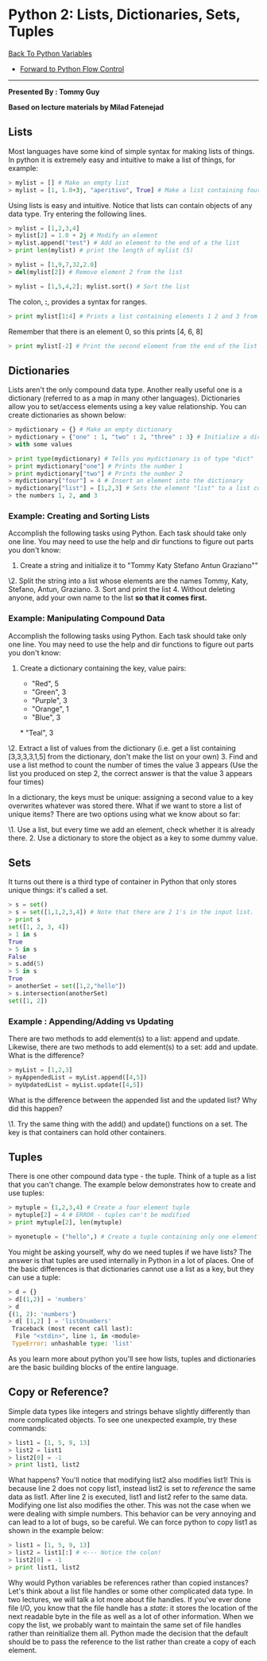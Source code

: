 # Python 2: Lists, Dictionaries, Sets, Tuples

[Back To Python
Variables](http://github.com/thehackerwithin/UofCSCBC2012/tree/master/2a-PythonVariables/)
- [Forward to Python Flow
Control](http://github.com/thehackerwithin/UofCSCBC2012/tree/master/2c-PythonFlowControl/)

* * * * *

**Presented By : Tommy Guy**

**Based on lecture materials by Milad Fatenejad**

## Lists

Most languages have some kind of simple syntax for making lists of
things. In python it is extremely easy and intuitive to make a list of
things, for example:

```python
> mylist = [] # Make an empty list
> mylist = [1, 1.0+3j, "aperitivo", True] # Make a list containing four entities
```

Using lists is easy and intuitive. Notice that lists can contain objects
of any data type. Try entering the following lines.

```python
> mylist = [1,2,3,4]
> mylist[2] = 1.0 + 2j # Modify an element
> mylist.append("test") # Add an element to the end of a the list
> print len(mylist) # print the length of mylist (5)

> mylist = [1,9,7,32,2.0]
> del(mylist[2]) # Remove element 2 from the list

> mylist = [1,5,4,2]; mylist.sort() # Sort the list
```

The colon, **:**, provides a syntax for ranges.

```python
> print mylist[1:4] # Prints a list containing elements 1 2 and 3 from mylist 
```

Remember that there is an element 0, so this prints [4, 6, 8]

```python
> print mylist[-2] # Print the second element from the end of the list (8)
```

## Dictionaries

Lists aren't the only compound data type. Another really useful one is a
dictionary (referred to as a map in many other languages). Dictionaries
allow you to set/access elements using a key value relationship. You can
create dictionaries as shown below:

```python
> mydictionary = {} # Make an empty dictionary
> mydictionary = {"one" : 1, "two" : 2, "three" : 3} # Initialize a dictionary 
> with some values

> print type(mydictionary) # Tells you mydictionary is of type "dict"
> print mydictionary["one"] # Prints the number 1
> print mydictionary["two"] # Prints the number 2
> mydictionary["four"] = 4 # Insert an element into the dictionary
> mydictionary["list"] = [1,2,3] # Sets the element "list" to a list containing 
> the numbers 1, 2, and 3
```

### Example: Creating and Sorting Lists

Accomplish the following tasks using Python. Each task should take only
one line. You may need to use the help and dir functions to figure out
parts you don't know:

1.  Create a string and initialize it to "Tommy Katy Stefano Antun
    Graziano""

\2. Split the string into a list whose elements are the names Tommy,
Katy, Stefano, Antun, Graziano. 3. Sort and print the list 4. Without
deleting anyone, add your own name to the list **so that it comes
first.**

### Example: Manipulating Compound Data

Accomplish the following tasks using Python. Each task should take only
one line. You may need to use the help and dir functions to figure out
parts you don't know:

1.  Create a dictionary containing the key, value pairs:
    -   "Red", 5
    -   "Green", 3
    -   "Purple", 3
    -   "Orange", 1
    -   "Blue", 3

    \* "Teal", 3

\2. Extract a list of values from the dictionary (i.e. get a list
containing [3,3,3,3,1,5] from the dictionary, don't make the list on
your own) 3. Find and use a list method to count the number of times the
value 3 appears (Use the list you produced on step 2, the correct answer
is that the value 3 appears four times)

In a dictionary, the keys must be unique: assigning a second value to a
key overwrites whatever was stored there. What if we want to store a
list of unique items? There are two options using what we know about so
far:

\1. Use a list, but every time we add an element, check whether it is
already there. 2. Use a dictionary to store the object as a key to some
dummy value.

## Sets

It turns out there is a third type of container in Python that only
stores unique things: it's called a set.

```python
> s = set()
> s = set([1,1,2,3,4]) # Note that there are 2 1's in the input list.
> print s
set([1, 2, 3, 4])
> 1 in s
True
> 5 in s
False
> s.add(5)
> 5 in s
True
> anotherSet = set([1,2,"hello"])
> s.intersection(anotherSet)
set([1, 2])
```

### Example : Appending/Adding vs Updating

There are two methods to add element(s) to a list: append and update.
Likewise, there are two methods to add element(s) to a set: add and
update. What is the difference?

```python
> myList = [1,2,3]
> myAppendedList = myList.append([4,5])
> myUpdatedList = myList.update([4,5])
```

What is the difference between the appended list and the updated list?
Why did this happen?

\1. Try the same thing with the add() and update() functions on a set.
The key is that containers can hold other containers.

## Tuples

There is one other compound data type - the tuple. Think of a tuple as a
list that you can't change. The example below demonstrates how to create
and use tuples:

```python
> mytuple = (1,2,3,4) # Create a four element tuple
> mytuple[2] = 4 # ERROR - tuples can't be modified
> print mytuple[2], len(mytuple)

> myonetuple = ("hello",) # Create a tuple containing only one element (note the trailing comma)
```

You might be asking yourself, why do we need tuples if we have lists?
The answer is that tuples are used internally in Python in a lot of
places. One of the basic differences is that dictionaries cannot use a
list as a key, but they can use a tuple:

```python
> d = {}
> d[(1,2)] = 'numbers'
> d
{(1, 2): 'numbers'}
> d[ [1,2] ] = 'listOnumbers'
 Traceback (most recent call last):
  File "<stdin>", line 1, in <module>
 TypeError: unhashable type: 'list'
```

As you learn more about python you'll see how lists, tuples and
dictionaries are the basic building blocks of the entire language.

## Copy or Reference?

Simple data types like integers and strings behave slightly differently
than more complicated objects. To see one unexpected example, try these
commands:

```python
> list1 = [1, 5, 9, 13]
> list2 = list1
> list2[0] = -1
> print list1, list2
```

What happens? You'll notice that modifying list2 also modifies list1!
This is because line 2 does not copy list1, instead list2 is set to
*reference* the same data as list1. After line 2 is executed, list1 and
list2 refer to the same data. Modifying one list also modifies the
other. This was not the case when we were dealing with simple numbers.
This behavior can be very annoying and can lead to a lot of bugs, so be
careful. We can force python to copy list1 as shown in the example
below:

```python
> list1 = [1, 5, 9, 13]
> list2 = list1[:] # <--- Notice the colon!
> list2[0] = -1
> print list1, list2
```

Why would Python variables be references rather than copied instances?
Let's think about a list file handles or some other complicated data
type. In two lectures, we will talk a lot more about file handles. If
you've ever done file I/O, you know that the file handle has a *state*:
it stores the location of the next readable byte in the file as well as
a lot of other information. When we copy the list, we probably want to
maintain the same set of file handles rather than reinitialize them all.
Python made the decision that the default should be to pass the
reference to the list rather than create a copy of each element.

